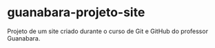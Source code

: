 # guanabara-projeto-site
 Projeto de um site criado durante o curso de Git e GitHub do professor Guanabara.
